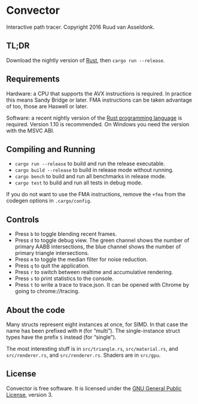 Convector
=========

Interactive path tracer. Copyright 2016 Ruud van Asseldonk.

TL;DR
-----

Download the nightly version of [Rust](https://rust-lang.org),
then `cargo run --release`.

Requirements
------------

Hardware: a CPU that supports the AVX instructions is required. In practice this
means Sandy Bridge or later. FMA instructions can be taken advantage of too,
those are Haswell or later.

Software: a recent nightly version of the
[Rust programming language](https://rust-lang.org) is required. Version 1.10 is
recommended. On Windows you need the version with the MSVC ABI.

Compiling and Running
---------------------

 * `cargo run --release` to build and run the release executable.
 * `cargo build --release` to build in release mode without running.
 * `cargo bench` to build and run all benchmarks in release mode.
 * `cargo test` to build and run all tests in debug mode.

If you do not want to use the FMA instructions, remove the `+fma` from the
codegen options in `.cargo/config`.

Controls
--------

 * Press `b` to toggle blending recent frames.
 * Press `d` to toggle debug view.
   The green channel shows the number of primary AABB intersections,
   the blue channel shows the number of primary triangle intersections.
 * Press `m` to toggle the median filter for noise reduction.
 * Press `q` to quit the application.
 * Press `r` to switch between realtime and accumulative rendering.
 * Press `s` to print statistics to the console.
 * Press `t` to write a trace to trace.json.
   It can be opened with Chrome by going to chrome://tracing.

About the code
--------------

Many structs represent eight instances at once, for SIMD. In that case the name
has been prefixed with `M` (for “multi”). The single-instance struct types have
the prefix `S` instead (for “single”).

The most interesting stuff is in `src/triangle.rs`, `src/material.rs`,
and `src/renderer.rs`, and `src/renderer.rs`. Shaders are in `src/gpu`.

License
-------

Convector is free software. It is licensed under the
[GNU General Public License](https://www.gnu.org/licenses/gpl-3.0.html),
version 3.
